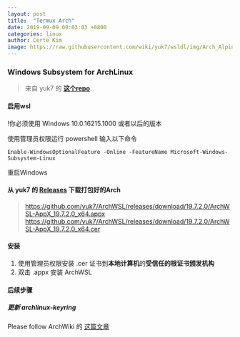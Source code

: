 ```yaml
---
layout:	post
title:	"Termux Arch"
date: 2019-09-09 00:03:03 +0800
categories: linux
author: Certe Kim
image: https://raw.githubusercontent.com/wiki/yuk7/wsldl/img/Arch_Alpine_Ubuntu.png
---
```


### Windows Subsystem for ArchLinux
> 来自 yuk7 的 [**这个repo**](https://github.com/yuk7/ArchWSL)

#### 启用wsl
!你必须使用 Windows 10.0.16215.1000 或者以后的版本

使用管理员权限运行 powershell
输入以下命令
```
Enable-WindowsOptionalFeature -Online -FeatureName Microsoft-Windows-Subsystem-Linux
```

重启Windows

#### 从 yuk7 的 [**Releases**](https://github.com/yuk7/ArchWSL/releases) 下载打包好的Arch

> https://github.com/yuk7/ArchWSL/releases/download/19.7.2.0/ArchWSL-AppX_19.7.2.0_x64.appx
> https://github.com/yuk7/ArchWSL/releases/download/19.7.2.0/ArchWSL-AppX_19.7.2.0_x64.cer

#### 安装
1. 使用管理员权限安装 .cer 证书到**本地计算机**的**受信任的根证书颁发机构**
1. 双击 .appx 安装 ArchWSL

#### 后续步骤
##### 更新 archlinux-keyring
Please follow ArchWiki 的 [这篇文章](https://wiki.archlinux.org/index.php/Pacman/Package_signing)
